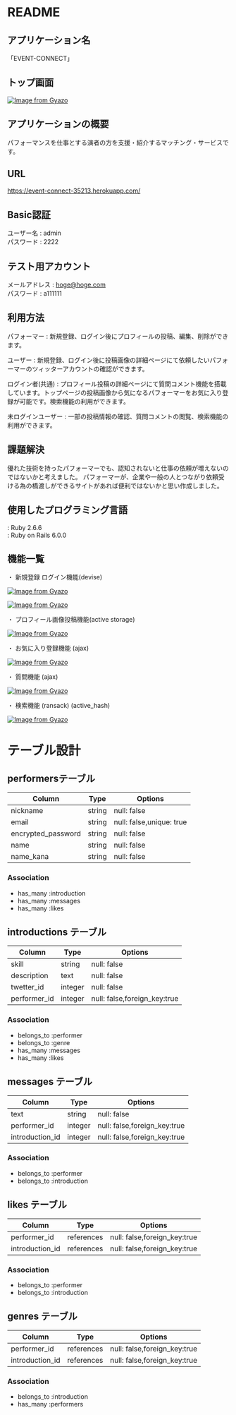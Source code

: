 # README

## アプリケーション名
「EVENT-CONNECT」

## トップ画面   

[![Image from Gyazo](https://i.gyazo.com/30952e491a961e0e01289f0a2400401d.gif)](https://gyazo.com/30952e491a961e0e01289f0a2400401d)

## アプリケーションの概要
パフォーマンスを仕事とする演者の方を支援・紹介するマッチング・サービスです。

## URL
https://event-connect-35213.herokuapp.com/

## Basic認証
ユーザー名 : admin  
パスワード : 2222  

## テスト用アカウント
メールアドレス : hoge@hoge.com  
パスワード : a111111  

## 利用方法

パフォーマー : 新規登録、ログイン後にプロフィールの投稿、編集、削除ができます。 

ユーザー : 新規登録、ログイン後に投稿画像の詳細ページにて依頼したいパフォーマーのツィッターアカウントの確認ができます。  

ログイン者(共通) : プロフィール投稿の詳細ページにて質問コメント機能を搭載しています。トップページの投稿画像から気になるパフォーマーをお気に入り登録が可能です。検索機能の利用ができます。

未ログインユーザー : 一部の投稿情報の確認、質問コメントの閲覧、検索機能の利用ができます。

## 課題解決
優れた技術を持ったパフォーマーでも、認知されないと仕事の依頼が増えないのではないかと考えました。
パフォーマーが、企業や一般の人とつながり依頼受ける為の橋渡しができるサイトがあれば便利ではないかと思い作成しました。 

## 使用したプログラミング言語

: Ruby 2.6.6  
: Ruby on Rails 6.0.0  



## 機能一覧

・ 新規登録 ログイン機能(devise)  

[![Image from Gyazo](https://i.gyazo.com/da795e5e08f138d33dbb047ec82a8063.png)](https://gyazo.com/da795e5e08f138d33dbb047ec82a8063)

[![Image from Gyazo](https://i.gyazo.com/eb8ccb936b9ecfe9a830a14c4e26e360.png)](https://gyazo.com/eb8ccb936b9ecfe9a830a14c4e26e360)

・  プロフィール画像投稿機能(active storage) 

[![Image from Gyazo](https://i.gyazo.com/a8cb7b6a219b27796d050e600090ff27.png)](https://gyazo.com/a8cb7b6a219b27796d050e600090ff27)

・  お気に入り登録機能 (ajax)  

[![Image from Gyazo](https://i.gyazo.com/0f33af9e81085c763398cc9ec3e2ad4c.gif)](https://gyazo.com/0f33af9e81085c763398cc9ec3e2ad4c)

・  質問機能 (ajax)  

[![Image from Gyazo](https://i.gyazo.com/4a4f3b967d9bbd44736b2367184ab525.gif)](https://gyazo.com/4a4f3b967d9bbd44736b2367184ab525)

・  検索機能 (ransack) (active_hash)  

[![Image from Gyazo](https://i.gyazo.com/5424112ecf770e96fed97c202d7e3def.gif)](https://gyazo.com/5424112ecf770e96fed97c202d7e3def)


# テーブル設計

## performersテーブル

| Column               | Type   | Options                  |
| -------------------- | ------ | -------------------------|
| nickname             | string | null: false              |
| email                | string | null: false,unique: true |
| encrypted_password   | string | null: false              |
| name                 | string | null: false              |
| name_kana            | string | null: false              |

### Association
 
- has_many :introduction 
- has_many :messages
- has_many :likes

## introductions テーブル

| Column         | Type    | Options                      |
| -------------- | ------- | ---------------------------- |
| skill          | string  | null: false                  |
| description    | text    | null: false                  |
| twetter_id     | integer | null: false                  |
| performer_id   | integer | null: false,foreign_key:true |


### Association

- belongs_to :performer
- belongs_to :genre
- has_many :messages
- has_many :likes

## messages テーブル

| Column          | Type    | Options                      |
| ----------------| ------- | ---------------------------- |
| text            | string  | null: false                  |
| performer_id    | integer | null: false,foreign_key:true |
| introduction_id | integer | null: false,foreign_key:true |



### Association

- belongs_to :performer
- belongs_to :introduction

## likes テーブル

| Column          | Type       | Options                      |
| ----------------| -----------| ---------------------------- |
| performer_id    | references | null: false,foreign_key:true |
| introduction_id | references | null: false,foreign_key:true |



### Association

- belongs_to :performer
- belongs_to :introduction

## genres テーブル

| Column          | Type       | Options                      |
| ----------------| -----------| ---------------------------- |
| performer_id    | references | null: false,foreign_key:true |
| introduction_id | references | null: false,foreign_key:true |



### Association

- belongs_to :introduction
- has_many :performers








